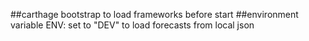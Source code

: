 ##carthage bootstrap to load frameworks before start
##environment variable ENV: set to "DEV" to load forecasts from local json
